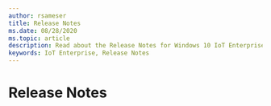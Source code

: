 ```yaml
---
author: rsameser
title: Release Notes
ms.date: 08/28/2020
ms.topic: article
description: Read about the Release Notes for Windows 10 IoT Enterprise.
keywords: IoT Enterprise, Release Notes
---
```

# Release Notes
